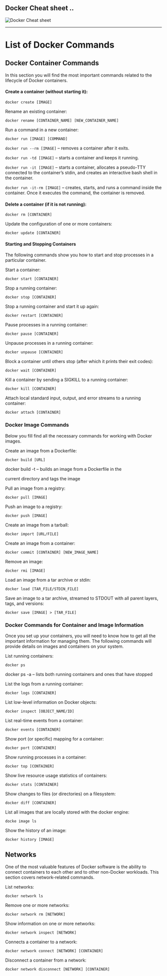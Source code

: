 ## Docker Cheat sheet ..
![Docker Cheat sheet](https://phoenixnap.com/kb/wp-content/uploads/2021/04/Docker-commands-cheat-sheet-by-PhoenixNAP-scaled.jpg)

---
# List of Docker Commands
## Docker Container Commands
In this section you will find the most important commands related to the lifecycle of Docker containers.

#### Create a container (without starting it):
```
docker create [IMAGE]
```
Rename an existing container:
```
docker rename [CONTAINER_NAME] [NEW_CONTAINER_NAME]
```
Run a command in a new container:
```
docker run [IMAGE] [COMMAND]
```
``docker run --rm [IMAGE]`` – removes a container after it exits.

``docker run -td [IMAGE]`` – starts a container and keeps it running.

``docker run -it [IMAGE]`` – starts a container, allocates a pseudo-TTY connected to the container’s stdin, and creates an interactive bash shell in the container.

``docker run -it-rm [IMAGE]`` – creates, starts, and runs a command inside the container. Once it executes the command, the container is removed.

#### Delete a container (if it is not running):
```
docker rm [CONTAINER]
```
Update the configuration of one or more containers:
```
docker update [CONTAINER]
```
#### Starting and Stopping Containers
The following commands show you how to start and stop processes in a particular container.

Start a container:
```
docker start [CONTAINER]
```
Stop a running container:
```
docker stop [CONTAINER]
```
Stop a running container and start it up again:
```
docker restart [CONTAINER]
```
Pause processes in a running container:
```
docker pause [CONTAINER]
```
Unpause processes in a running container:
```
docker unpause [CONTAINER]
```
Block a container until others stop (after which it prints their exit codes):
```
docker wait [CONTAINER]
```
Kill a container by sending a SIGKILL to a running container:
```
docker kill [CONTAINER]
```
Attach local standard input, output, and error streams to a running container:
```
docker attach [CONTAINER]
```

### Docker Image Commands
Below you fill find all the necessary commands for working with Docker images.

Create an image from a Dockerfile:
```
docker build [URL]
```
docker build -t – builds an image from a Dockerfile in the 

current directory and tags the image

Pull an image from a registry:
```
docker pull [IMAGE]
```
Push an image to a registry:
```
docker push [IMAGE]
```
Create an image from a tarball:
```
docker import [URL/FILE]
```
Create an image from a container:
```
docker commit [CONTAINER] [NEW_IMAGE_NAME]
```
Remove an image:
```
docker rmi [IMAGE]
```
Load an image from a tar archive or stdin:
```
docker load [TAR_FILE/STDIN_FILE]
```
Save an image to a tar archive, streamed to STDOUT with all parent layers, tags, and versions:
```
docker save [IMAGE] > [TAR_FILE]
```

### Docker Commands for Container and Image Information
Once you set up your containers, you will need to know how to get all the important information for managing them. The following commands will provide details on images and containers on your system.

List running containers:
```
docker ps
```
docker ps -a – lists both running containers and ones that have stopped

List the logs from a running container:
```
docker logs [CONTAINER]
```
List low-level information on Docker objects:
```
docker inspect [OBJECT_NAME/ID]
```
List real-time events from a container:
```
docker events [CONTAINER]
```
Show port (or specific) mapping for a container:
```
docker port [CONTAINER]
```
Show running processes in a container:
```
docker top [CONTAINER]
```
Show live resource usage statistics of containers:
```
docker stats [CONTAINER]
```
Show changes to files (or directories) on a filesystem:
```
docker diff [CONTAINER]
```
List all images that are locally stored with the docker engine:
```
docke image ls
```
Show the history of an image:
```
docker history [IMAGE]
```
## Networks
One of the most valuable features of Docker software is the ability to connect containers to each other and to other non-Docker workloads. This section covers network-related commands.

List networks:
```
docker network ls
```
Remove one or more networks:
```
docker network rm [NETWORK]
```
Show information on one or more networks:
```
docker network inspect [NETWORK]
```
Connects a container to a network:
```
docker network connect [NETWORK] [CONTAINER]
```
Disconnect a container from a network:
```
docker network disconnect [NETWORK] [CONTAINER]
```
